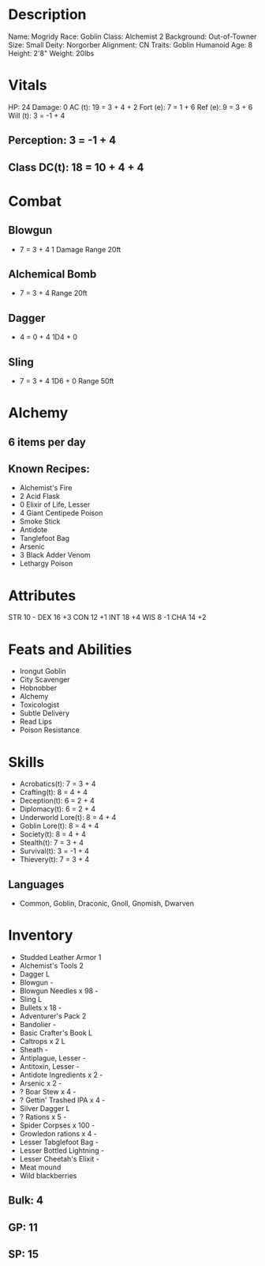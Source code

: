 # Description
 Name:       Mogridy
 Race:       Goblin
 Class:      Alchemist 2
 Background: Out-of-Towner
 Size:       Small
 Deity:      Norgorber
 Alignment:  CN
 Traits:     Goblin Humanoid
 Age:        8
 Height:     2'8"
 Weight:     20lbs

# Vitals
 HP:       24
 Damage:   0
 AC (t):   19 = 3 + 4 + 2
 Fort (e): 7 =  1 + 6
 Ref (e):  9 =  3 + 6
 Will (t): 3 = -1 + 4

## Perception: 3 = -1 + 4

## Class DC(t): 18 = 10 + 4 + 4

# Combat

## Blowgun
 + 7 = 3 + 4
 1 Damage
 Range 20ft

## Alchemical Bomb
 + 7 = 3 + 4
 Range 20ft

## Dagger
 + 4 = 0 + 4
 1D4 + 0

## Sling
 + 7 = 3 + 4
 1D6 + 0
 Range 50ft

# Alchemy
## 6 items per day
## Known Recipes:
 - Alchemist's Fire
 - 2 Acid Flask
 - 0  Elixir of Life, Lesser
 - 4 Giant Centipede Poison
 -   Smoke Stick
 -   Antidote
 -   Tanglefoot Bag
 -   Arsenic
 - 3 Black Adder Venom
 -   Lethargy Poison

# Attributes
STR 10 -
DEX 16 +3
CON 12 +1
INT 18 +4
WIS 8  -1
CHA 14 +2

# Feats and Abilities
 - Irongut Goblin
 - City Scavenger
 - Hobnobber
 - Alchemy
 - Toxicologist
 - Subtle Delivery
 - Read Lips
 - Poison Resistance

# Skills
- Acrobatics(t):      7 =  3 + 4
- Crafting(t):        8 =  4 + 4
- Deception(t):       6 =  2 + 4
- Diplomacy(t):       6 =  2 + 4
- Underworld Lore(t): 8 =  4 + 4
- Goblin Lore(t):     8 =  4 + 4
- Society(t):         8 =  4 + 4
- Stealth(t):         7 =  3 + 4
- Survival(t):        3 = -1 + 4
- Thievery(t):        7 =  3 + 4

## Languages
- Common, Goblin, Draconic, Gnoll, Gnomish, Dwarven

# Inventory
- Studded Leather Armor     1
- Alchemist's Tools         2
- Dagger                    L
- Blowgun                   -
- Blowgun Needles x 98      -
- Sling                     L
- Bullets x 18              -
- Adventurer's Pack         2
- Bandolier                 -
- Basic Crafter's Book      L
- Caltrops x 2              L
- Sheath                    -
- Antiplague, Lesser        -
- Antitoxin, Lesser         -
- Antidote Ingredients x 2  -
- Arsenic x 2               -
- ? Boar Stew x 4           -
- ? Gettin' Trashed IPA x 4 -
- Silver Dagger             L
- ? Rations x 5             -
- Spider Corpses x 100      -
- Growledon rations x 4     -
- Lesser Tabglefoot Bag     -
- Lesser Bottled Lightning  -
- Lesser Cheetah's Elixit   -
- Meat mound
- Wild blackberries

## Bulk: 4

## GP: 11
## SP: 15

